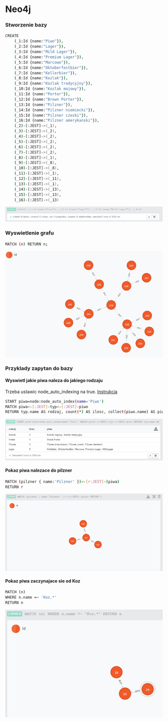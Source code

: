 Neo4j
=====

### Stworzenie bazy

```sh
CREATE 
	(_1:Id {name:"Piwo"}),
	(_2:Id {name:"Lager"}),
	(_3:Id {name:"Mild Lager"}),
	(_4:Id {name:"Premium Lager"}),
	(_5:Id {name:"Marcowe"}),
	(_6:Id {name:"Oktoberfestbier"}),
	(_7:Id {name:"Kellerbier"}),
	(_8:Id {name:"Kozlak"}),
	(_9:Id {name:"Kozlak tradycyjny"}),
	(_10:Id {name:"Kozlak majowy"}),
	(_11:Id {name:"Porter"}),
	(_12:Id {name:"Brown Porter"}),
	(_13:Id {name:"Pilzner"}),
	(_14:Id {name:"Pilzner niemiecki"}),
	(_15:Id {name:"Pilzner czeski"}),
	(_16:Id {name:"Pilzner amerykanski"}),
	(_2)-[:JEST]->(_1),
	(_3)-[:JEST]->(_2),
	(_4)-[:JEST]->(_2),
	(_5)-[:JEST]->(_2),
	(_6)-[:JEST]->(_2),
	(_7)-[:JEST]->(_2),
	(_8)-[:JEST]->(_1),
	(_9)-[:JEST]->(_8),
	(_10)-[:JEST]->(_8),
	(_11)-[:JEST]->(_1),
	(_12)-[:JEST]->(_11),
	(_13)-[:JEST]->(_1),
	(_14)-[:JEST]->(_13),
	(_15)-[:JEST]->(_13),
	(_16)-[:JEST]->(_13)
```

![1](images/1.jpg)

### Wyswietlenie grafu

```sh
MATCH (n) RETURN n;
```

![2](images/2.jpg)

### Przyklady zapytan do bazy
#### Wyswietl jakie piwa naleza do jakiego rodzaju
Trzeba ustawic node_auto_indexing na true. [Instrukcja](http://neo4j.com/docs/stable/rest-api-configurable-auto-indexes.html)

```sh
START piwa=node:node_auto_index(name='Piwo')
MATCH piwa<-[:JEST]-typ<-[:JEST]-piwo
RETURN typ.name AS rodzaj, count(*) AS ilosc, collect(piwo.name) AS piwa
```

![3](images/3.jpg)

#### Pokaz piwa nalezace do pilzner

```sh
MATCH (pilzner { name:'Pilzner' })<-[r:JEST]-(piwa)
RETURN r
```

![4](images/4.jpg)

#### Pokaz piwa zaczynajace sie od Koz

```sh
MATCH (n)
WHERE n.name =~ 'Koz.*'
RETURN n
```

![5](images/5.jpg)

